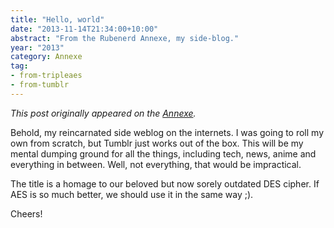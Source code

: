 ```yaml
---
title: "Hello, world"
date: "2013-11-14T21:34:00+10:00"
abstract: "From the Rubenerd Annexe, my side-blog."
year: "2013"
category: Annexe
tag:
- from-tripleaes
- from-tumblr
---
```

*This post originally appeared on the [Annexe](http://tripleaes.tumblr.com/post/66956665572/hello-world).*

Behold, my reincarnated side weblog on the internets. I was going to roll my own from scratch, but Tumblr just works out of the box. This will be my mental dumping ground for all the things, including tech, news, anime and everything in between. Well, not everything, that would be impractical.

The title is a homage to our beloved but now sorely outdated DES cipher. If AES is so much better, we should use it in the same way ;).

Cheers!

